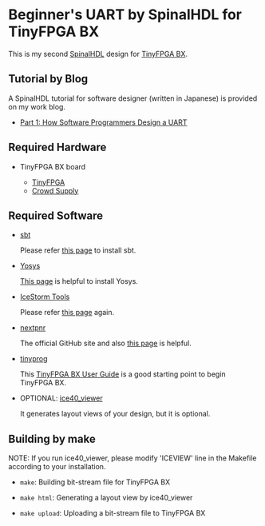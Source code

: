 # Beginner's UART by SpinalHDL for TinyFPGA BX

This is my second [SpinalHDL](https://github.com/SpinalHDL) design for
[TinyFPGA BX](https://tinyfpga.com/bx/guide.html).

## Tutorial by Blog

A SpinalHDL tutorial for software designer (written in Japanese) is provided
on my work blog.

- [Part 1: How Software Programmers Design a UART](https://flogics.com/wp/ja/2020/01/spinalhdl-uart-part1/)

## Required Hardware

- TinyFPGA BX board

  - [TinyFPGA](https://tinyfpga.com/)
  - [Crowd Supply](https://www.crowdsupply.com/tinyfpga/tinyfpga-bx)

## Required Software

- [sbt](https://www.scala-sbt.org/)

  Please refer
  [this page](https://spinalhdl.github.io/SpinalDoc/spinal_getting_started/)
  to install sbt.

- [Yosys](http://www.clifford.at/yosys/)

  [This page](http://www.clifford.at/icestorm/) is helpful to install Yosys.

- [IceStorm Tools](https://github.com/cliffordwolf/icestorm)

   Please refer [this page](http://www.clifford.at/icestorm/) again.

- [nextpnr](https://github.com/YosysHQ/nextpnr)

  The official GitHub site and also
  [this page](http://www.clifford.at/icestorm/) is helpful.

- [tinyprog](https://github.com/tinyfpga/TinyFPGA-Bootloader/tree/master/programmer)

  This [TinyFPGA BX User Guide](https://tinyfpga.com/bx/guide.html) is a
  good starting point to begin TinyFPGA BX.

- OPTIONAL: [ice40_viewer](https://github.com/knielsen/ice40_viewer)

  It generates layout views of your design, but it is optional.

## Building by make

NOTE: If you run ice40_viewer, please modify 'ICEVIEW' line in the Makefile
according to your installation.

- ```make```: Building bit-stream file for TinyFPGA BX

- ```make html```: Generating a layout view by ice40_viewer

- ```make upload```: Uploading a bit-stream file to TinyFPGA BX

